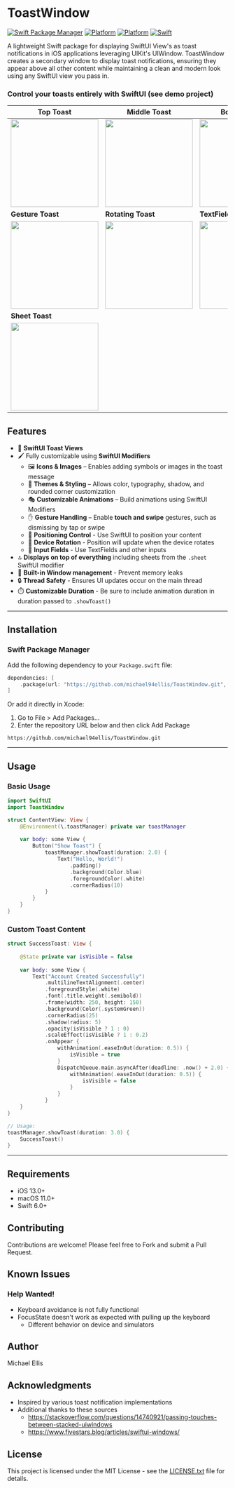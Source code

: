 # ToastWindow

[![Swift Package Manager](https://img.shields.io/badge/Swift%20Package%20Manager-compatible-brightgreen.svg)](https://github.com/apple/swift-package-manager)
[![Platform](https://img.shields.io/badge/platform-iOS-blue.svg)](https://developer.apple.com/ios/)
[![Platform](https://img.shields.io/badge/platform-macOS-lightgray.svg)](https://developer.apple.com/macos/)
[![Swift](https://img.shields.io/badge/Swift-6.0-orange.svg)](https://swift.org)

A lightweight Swift package for displaying SwiftUI View's as toast notifications in iOS applications leveraging UIKit's UIWindow. ToastWindow creates a secondary window to display toast notifications, ensuring they appear above all other content while maintaining a clean and modern look using any SwiftUI view you pass in.


### Control your toasts entirely with SwiftUI (see demo project)

| **Top Toast**  | **Middle Toast**  | **Bottom Toast**  |
|---------------|-----------------|-----------------|
| <img src="screenshots/toptoast.gif" width="200"/> | <img src="screenshots/middletoast.gif" width="200"/> | <img src="screenshots/bottomtoast.gif" width="200"/> |
| **Gesture Toast**  | **Rotating Toast**  | **TextField Toast**  |
| <img src="screenshots/dragtoast.gif" width="200"/> | <img src="screenshots/rotatetoast.gif" width="200"/> | <img src="screenshots/textfieldtoast.gif" width="200"/> |
| **Sheet Toast** |
| <img src="screenshots/sheettoast.gif" width="200"/> | 



## Features

- 🪽 **SwiftUI Toast Views**
- 🖌️ Fully customizable using **SwiftUI Modifiers**
    - 🖼️ **Icons & Images** – Enables adding symbols or images in the toast message
    - 🎨 **Themes & Styling** – Allows color, typography, shadow, and rounded corner customization
    - 🎭 **Customizable Animations** – Build animations using SwiftUI Modifiers
    - ✋ **Gesture Handling** – Enable **touch and swipe** gestures, such as dismissing by tap or swipe
    - 📌 **Positioning Control** - Use SwiftUI to position your content
    - 🔄 **Device Rotation** - Position will update when the device rotates
    - 📝 **Input Fields** - Use TextFields and other inputs
- 🔝 **Displays on top of everything** including sheets from the `.sheet` SwiftUI modifier
- 🔄 **Built-in Window management** - Prevent memory leaks
- 🔒 **Thread Safety** - Ensures UI updates occur on the main thread
- ⏱️ **Customizable Duration** - Be sure to include animation duration in duration passed to `.showToast()`
------

## Installation

### Swift Package Manager

Add the following dependency to your `Package.swift` file:

```swift
dependencies: [
    .package(url: "https://github.com/michael94ellis/ToastWindow.git", from: "1.0.0")
]
```

Or add it directly in Xcode:

1. Go to File > Add Packages...
2. Enter the repository URL below and then click Add Package

```
https://github.com/michael94ellis/ToastWindow.git
```

------

## Usage

### Basic Usage

```swift
import SwiftUI
import ToastWindow

struct ContentView: View {
    @Environment(\.toastManager) private var toastManager
    
    var body: some View {
        Button("Show Toast") {
            toastManager.showToast(duration: 2.0) { 
                Text("Hello, World!")
                    .padding()
                    .background(Color.blue)
                    .foregroundColor(.white)
                    .cornerRadius(10)
            }
        }
    }
}
```

### Custom Toast Content

```swift
struct SuccessToast: View {
    
    @State private var isVisible = false
    
    var body: some View {
        Text("Account Created Successfully")
            .multilineTextAlignment(.center)
            .foregroundStyle(.white)
            .font(.title.weight(.semibold))
            .frame(width: 250, height: 150) 
            .background(Color(.systemGreen))
            .cornerRadius(25) 
            .shadow(radius: 5)
            .opacity(isVisible ? 1 : 0)
            .scaleEffect(isVisible ? 1 : 0.2)
            .onAppear {
                withAnimation(.easeInOut(duration: 0.5)) {
                    isVisible = true
                }
                DispatchQueue.main.asyncAfter(deadline: .now() + 2.0) {
                    withAnimation(.easeInOut(duration: 0.5)) {
                        isVisible = false
                    }
                }
            }
    }
}

// Usage:
toastManager.showToast(duration: 3.0) {
    SuccessToast()
}
```

------

## Requirements

- iOS 13.0+
- macOS 11.0+
- Swift 6.0+

## Contributing

Contributions are welcome! Please feel free to Fork and submit a Pull Request.

## Known Issues
### Help Wanted!

- Keyboard avoidance is not fully functional
- FocusState doesn't work as expected with pulling up the keyboard
    - Different behavior on device and simulators

## Author

Michael Ellis

## Acknowledgments

- Inspired by various toast notification implementations
- Additional thanks to these sources
    - https://stackoverflow.com/questions/14740921/passing-touches-between-stacked-uiwindows
    - https://www.fivestars.blog/articles/swiftui-windows/

## License

This project is licensed under the MIT License - see the [LICENSE.txt](LICENSE.txt) file for details.
